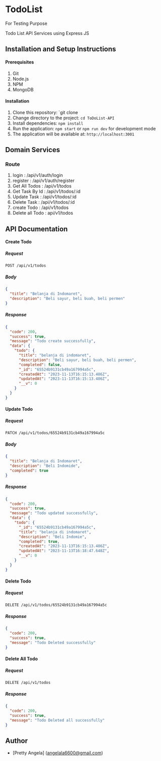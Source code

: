 # TodoList

For Testing Purpose

Todo List API Services using Express JS

## Installation and Setup Instructions

#### Prerequisites

1. Git
2. Node.js
3. NPM
4. MongoDB

#### Installation

1. Clone this repository: `git clone
2. Change directory to the project: `cd ToDoList-API`
3. Install dependencies: `npm install`
4. Run the application: `npm start` or `npm run dev` for development mode
5. The application will be available at: `http://localhost:3001`

## Domain Services

### Route

1. login : /api/v1/auth/login
2. register : /api/v1/auth/register
3. Get All Todos : /api/v1/todos
4. Get Task By Id : /api/v1/todos/:id
5. Update Task : /api/v1/todos/:id
6. Delete Task : /api/v1/todos/:id
7. create Todo : /api/v1/todos
8. Delete all Todo : api/v1/todos

## API Documentation

#### Create Todo

##### Request

```http
POST /api/v1/todos
```

##### Body

```json
{
  "title": "Belanja di Indomaret",
  "description": "Beli sayur, beli buah, beli permen"
}
```

##### Response

```json
{
  "code": 200,
  "success": true,
  "message": "Todo create successfully",
  "data": {
    "todo": {
      "title": "belanja di indomaret",
      "description": "Beli sayur, beli buah, beli permen",
      "completed": false,
      "_id": "65524b9131cb49a167994a5c",
      "createdAt": "2023-11-13T16:15:13.486Z",
      "updatedAt": "2023-11-13T16:15:13.486Z",
      "__v": 0
    }
  }
}
```

#### Update Todo

##### Request

```http
PATCH /api/v1/todos/65524b9131cb49a167994a5c
```

##### Body

```json
{
  "title": "Belanja di Indomaret",
  "description": "Beli Indomide",
  "completed": true
}
```

##### Response

```json
{
  "code": 200,
  "success": true,
  "message": "Todo updated successfully",
  "data": {
    "todo": {
      "_id": "65524b9131cb49a167994a5c",
      "title": "belanja di indomaret",
      "description": "Beli Indomie",
      "completed": true,
      "createdAt": "2023-11-13T16:15:13.486Z",
      "updatedAt": "2023-11-13T16:18:47.648Z",
      "__v": 0
    }
  }
}
```

#### Delete Todo

##### Request

```http
DELETE /api/v1/todos/65524b9131cb49a167994a5c
```

##### Response

```json
{
  "code": 200,
  "success": true,
  "message": "Todo Deleted successfully"
}
```

#### Delete All Todo

##### Request

```http
DELETE /api/v1/todos
```

##### Response

```json
{
  "code": 200,
  "success": true,
  "message": "Todo Deleted all successfully"
}
```

## Author

- [Pretty Angela] (angelala6600@gmail.com)
